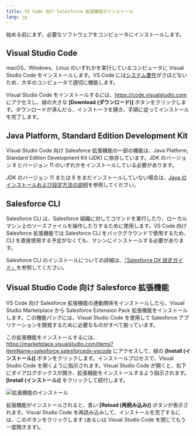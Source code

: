 ```yaml
---
title: VS Code 向け Salesforce 拡張機能のインストール
lang: jp
---
```


始める前にまず、必要なソフトウェアをコンピュータにインストールします。

## Visual Studio Code

macOS、Windows、Linux のいずれかを実行しているコンピュータに Visual Studio Code をインストールします。VS Code には[システム要件](https://code.visualstudio.com/docs/supporting/requirements)がさほどないため、大半のコンピュータで適切に機能します。

Visual Studio Code をインストールするには、<https://code.visualstudio.com> にアクセスし、緑の大きな **[Download \(ダウンロード\)]** ボタンをクリックします。ダウンロードが済んだら、インストーラを開き、手順に従ってインストールを完了します。

## Java Platform, Standard Edition Development Kit

Visual Studio Code 向け Salesforce 拡張機能の一部の機能は、Java Platform, Standard Edition Development Kit \(JDK\) に依存しています。JDK のバージョン 8 とバージョン 11 のいずれかをインストールしている必要があります。

JDK のバージョン 11 または 8 をまだインストールしていない場合は、[Java のインストールおよび設定方法の説明](java-setup)を参照してください。

## Salesforce CLI

Salesforce CLI は、Salesforce 組織に対してコマンドを実行したり、ローカルマシン上のソースファイルを操作したりするために使用します。VS Code 向け Salesforce 拡張機能では Salesforce CLI をバックグラウンドで使用するため、CLI を直接使用する予定がなくても、マシンにインストールする必要があります。

Salesforce CLI のインストールについての詳細は、[『Salesforce DX 設定ガイド』](https://developer.salesforce.com/docs/atlas.en-us.sfdx_setup.meta/sfdx_setup/sfdx_setup_install_cli.htm)を参照してください。

## Visual Studio Code 向け Salesforce 拡張機能

VS Code 向け Salesforce 拡張機能の連動関係をインストールしたら、Visual Studio Marketplace から Salesforce Extension Pack 拡張機能をインストールします。この機能パックには、Visual Studio Code を使用して Salesforce アプリケーションを開発するために必要なものがすべて揃っています。

この拡張機能をインストールするには、<https://marketplace.visualstudio.com/items?itemName=salesforce.salesforcedx-vscode> にアクセスして、緑の **[Install \(インストール\)]** ボタンをクリックします。インストールプロセスで、Visual Studio Code を開くように指示されます。Visual Studio Code が開くと、右下にダイアログボックスが開き、拡張機能をインストールするよう指示されます。**[Install \(インストール\)]** をクリックして続行します。

![拡張機能のインストール](./images/install-salesforce-extensions-dialog.png)

拡張機能がインストールされると、青い **[Reload \(再読み込み\)]** ボタンが表示されます。Visual Studio Code を再読み込みして、インストールを完了するには、このボタンをクリックします \(あるいは Visual Studio Code を閉じてもう一度開きます\)。
